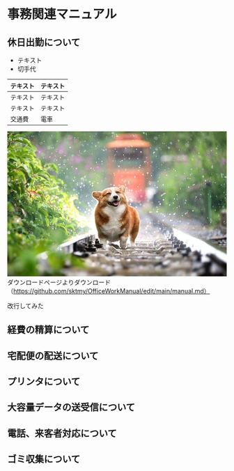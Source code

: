 # 事務関連マニュアル
## 休日出勤について
- テキスト
- 切手代

|テキスト |テキスト
|--|--
|テキスト |テキスト
|テキスト |テキスト
|交通費 |電車
![わんこ](img/dog.jpg)
ダウンロードページよりダウンロード（https://github.com/sktmy/OfficeWorkManual/edit/main/manual.md）

改行してみた
## 経費の精算について
## 宅配便の配送について
## プリンタについて
## 大容量データの送受信について
## 電話、来客者対応について
## ゴミ収集について
